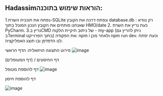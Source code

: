 ## Hadassimהוראות שימוש בתוכנה:
1.נפתח את תוכנית השרת-SQLite ונפתח דרכה את הקובץ database.db    :
רק נוודא שאנחנו פותחים את הקובץ הנכון המוכל בתוך HMO/date
2. כעת נריץ את השרת PyCharm.
3.נריץ בCMD של ניתוב תיקיית הלקוח - my-app (ניתן להריץ גם בTerminal בתוך הפרוייקט) את הפקודה: npm i ולאחר מכן npm run dev.
וכעת יפתח לנו הדפדפן ובו תוצג האפליקציה.

פירוט התצוגה הויזואלית:
הדף הראשי
![image](https://github.com/HadassaBagrish/Atida/assets/145606249/cdc2f5ea-cb13-4ce5-b5e7-aa7371291479)

דף החיסונים / (דף המטופלים)

דף להוספת מטופל
![image](https://github.com/HadassaBagrish/Atida/assets/145606249/3323fd23-02c2-4f04-8d2c-76d472fce403)


דף להוספת חיסון

![image](https://github.com/HadassaBagrish/Atida/assets/145606249/c1e32566-9c61-4f84-aaa7-3c59a9b06fe1)


